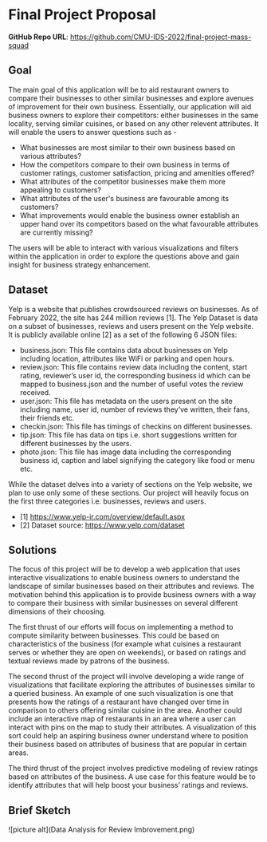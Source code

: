 # Final Project Proposal

**GitHub Repo URL**: https://github.com/CMU-IDS-2022/final-project-mass-squad

## Goal

The main goal of this application will be to aid restaurant owners to compare their businesses to other similar businesses and explore avenues of improvement for their own business. Essentially, our application will aid business owners to explore their competitors: either businesses in the same locality, serving similar cuisines, or based on any other relevent attributes. It will enable the users to answer questions such as - 
 
  - What businesses are most similar to their own business based on various attributes?
  - How the competitors compare to their own business in terms of customer ratings, customer satisfaction, pricing and amenities offered?
  - What attributes of the competitor businesses make them more appealing to customers?
  - What attributes of the user's business are favourable among its customers?
  - What improvements would enable the business owner establish an upper hand over its competitors based on the what favourable attributes are currently missing?
 
The users will be able to interact with various visualizations and filters within the application in order to explore the questions above and gain insight for business strategy enhancement.

## Dataset

Yelp is a website that publishes crowdsourced reviews on businesses. As of February 2022, the site has 244 million reviews [1]. The Yelp Dataset is data on a subset of businesses, reviews and users present on the Yelp website. It is publicly available online [2] as a set of the following 6 JSON files:
 - business.json: This file contains data about businesses on Yelp including location, attributes like WiFi or parking and open hours.
 - review.json: This file contains review data including the content, start rating, reviewer’s user id, the corresponding business id which can be mapped to business.json and the number of useful votes the review received.
 - user.json: This file has metadata on the users present on the site including name, user id, number of reviews they’ve written, their fans, their friends etc.
 - checkin.json: This file has timings of checkins on different businesses.
 - tip.json: This file has data on tips i.e. short suggestions written for different businesses by the users.
 - photo.json: This file has image data including the corresponding business id, caption and label signifying the category like food or menu etc.

While the dataset delves into a variety of sections on the Yelp website, we plan to use only some of these sections. Our project will heavily focus on the first three categories i.e. businesses, reviews and users. 

 - [1] https://www.yelp-ir.com/overview/default.aspx
 - [2] Dataset source: https://www.yelp.com/dataset


## Solutions

The focus of this project will be to develop a web application that uses interactive visualizations to enable business owners to understand the landscape of similar businesses based on their attributes and reviews. The motivation behind this application is to provide business owners with a way to compare their business with similar businesses on several different dimensions of their choosing. 

The first thrust of our efforts will focus on implementing a method to compute similarity between businesses. This could be based on characteristics of the business (for example what cuisines a restaurant serves or whether they are open on weekends), or based on ratings and textual reviews made by patrons of the business. 

The second thrust of the project will involve developing a wide range of visualizations that facilitate exploring the attributes of businesses similar to a queried business. An example of one such visualization is one that presents how the ratings of a restaurant have changed over time in comparison to others offering similar cuisine in the area. Another could include an interactive map of restaurants in an area where a user can interact with pins on the map to study their attributes. A visualization of this sort could help an aspiring business owner understand where to position their business based on attributes of business that are popular in certain areas. 

The third thrust of the project involves predictive modeling of review ratings based on attributes of the business. A use case for this feature would be to identify attributes that will help boost your business’ ratings and reviews.

## Brief Sketch

![picture alt](Data Analysis for Review Imbrovement.png)
